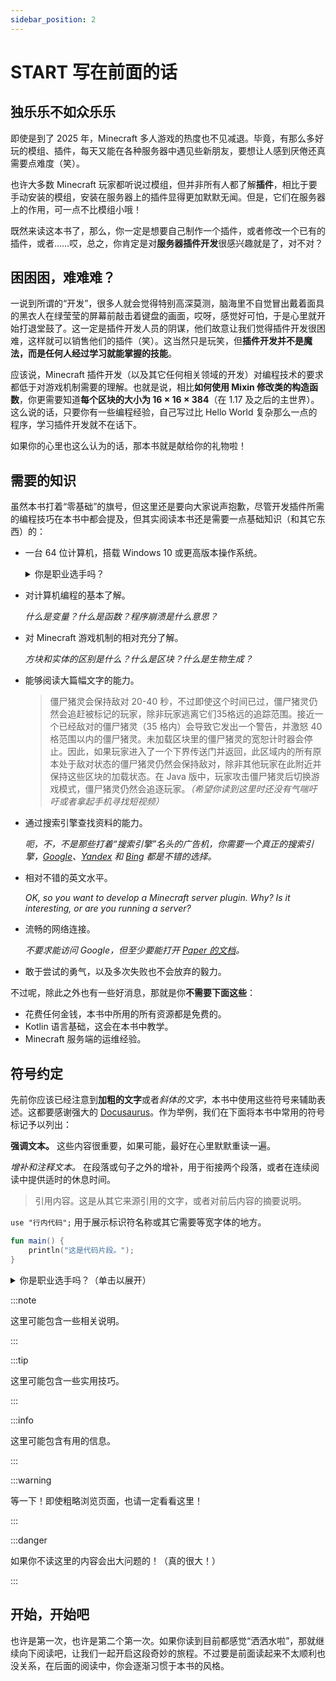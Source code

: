 ```yaml
---
sidebar_position: 2
---
```


# START 写在前面的话

## 独乐乐不如众乐乐

即使是到了 2025 年，Minecraft 多人游戏的热度也不见减退。毕竟，有那么多好玩的模组、插件，每天又能在各种服务器中遇见些新朋友，要想让人感到厌倦还真需要点难度（笑）。

也许大多数 Minecraft 玩家都听说过模组，但并非所有人都了解**插件**，相比于要手动安装的模组，安装在服务器上的插件显得更加默默无闻。但是，它们在服务器上的作用，可一点不比模组小哦！

既然来读这本书了，那么，你一定是想要自己制作一个插件，或者修改一个已有的插件，或者……哎，总之，你肯定是对**服务器插件开发**很感兴趣就是了，对不对？

## 困困困，难难难？

一说到所谓的“开发”，很多人就会觉得特别高深莫测，脑海里不自觉冒出戴着面具的黑衣人在绿莹莹的屏幕前敲击着键盘的画面，哎呀，感觉好可怕，于是心里就开始打退堂鼓了。这一定是插件开发人员的阴谋，他们故意让我们觉得插件开发很困难，这样就可以销售他们的插件（笑）。这当然只是玩笑，但**插件开发并不是魔法，而是任何人经过学习就能掌握的技能**。

应该说，Minecraft 插件开发（以及其它任何相关领域的开发）对编程技术的要求都低于对游戏机制需要的理解。也就是说，相比**如何使用 Mixin 修改类的构造函数**，你更需要知道**每个区块的大小为 16 × 16 × 384**（在 1.17 及之后的主世界）。这么说的话，只要你有一些编程经验，自己写过比 Hello World 复杂那么一点的程序，学习插件开发就不在话下。

如果你的心里也这么认为的话，那本书就是献给你的礼物啦！

## 需要的知识

虽然本书打着“零基础”的旗号，但这里还是要向大家说声抱歉，尽管开发插件所需的编程技巧在本书中都会提及，但其实阅读本书还是需要一点基础知识（和其它东西）的：

- 一台 64 位计算机，搭载 Windows 10 或更高版本操作系统。

  <details>
  <summary>你是职业选手吗？</summary>
  
  有经验的读者也可以使用 macOS 和 GNU/Linux 等操作系统，在继续前请务必检查 JDK 和你的操作系统之兼容性。

  </details>

- 对计算机编程的基本了解。

  *什么是变量？什么是函数？程序崩溃是什么意思？*

- 对 Minecraft 游戏机制的相对充分了解。

  *方块和实体的区别是什么？什么是区块？什么是生物生成？*

- 能够阅读大篇幅文字的能力。

  > 僵尸猪灵会保持敌对 20-40 秒，不过即使这个时间已过，僵尸猪灵仍然会追赶被标记的玩家，除非玩家逃离它们35格远的追踪范围。接近一个已经敌对的僵尸猪灵（35 格内）会导致它发出一个警告，并激怒 40 格范围以内的僵尸猪灵。未加载区块里的僵尸猪灵的宽恕计时器会停止。因此，如果玩家进入了一个下界传送门并返回，此区域内的所有原本处于敌对状态的僵尸猪灵仍然会保持敌对，除非其他玩家在此附近并保持这些区块的加载状态。在 Java 版中，玩家攻击僵尸猪灵后切换游戏模式，僵尸猪灵仍然会追逐玩家。_（希望你读到这里时还没有气喘吁吁或者拿起手机寻找短视频）_

- 通过搜索引擎查找资料的能力。

  *呃，不，不是那些打着“搜索引擎”名头的广告机，你需要一个真正的搜索引擎，[Google](https://google.com)、[Yandex](https://yandex.com) 和 [Bing](https://www.bing.com) 都是不错的选择。*

- 相对不错的英文水平。

  *OK, so you want to develop a Minecraft server plugin. Why? Is it interesting, or are you running a server?*

- 流畅的网络连接。

  *不要求能访问 Google，但至少要能打开 [Paper 的文档](https://jd.papermc.io/paper/1.21.4/)。*

- 敢于尝试的勇气，以及多次失败也不会放弃的毅力。

不过呢，除此之外也有一些好消息，那就是你**不需要下面这些**：

- 花费任何金钱，本书中所用的所有资源都是免费的。
- Kotlin 语言基础，这会在本书中教学。
- Minecraft 服务端的运维经验。

## 符号约定

先前你应该已经注意到**加粗的文字**或者*斜体的文字*，本书中使用这些符号来辅助表述。这都要感谢强大的 [Docusaurus](https://docusaurus.io)。作为举例，我们在下面将本书中常用的符号标记予以列出：

**强调文本。** 这些内容很重要，如果可能，最好在心里默默重读一遍。

*增补和注释文本。* 在段落或句子之外的增补，用于衔接两个段落，或者在连续阅读中提供适时的休息时间。

> 引用内容。这是从其它来源引用的文字，或者对前后内容的摘要说明。

`use "行内代码";` 用于展示标识符名称或其它需要等宽字体的地方。

```kotlin
fun main() {
    println("这是代码片段。");
}
```

<details>
<summary>你是职业选手吗？（单击以展开）</summary>

为有一定经验的读者提供的进阶内容，默认是折叠的，单击可以展开。

</details>

:::note

这里可能包含一些相关说明。

:::

:::tip

这里可能包含一些实用技巧。

:::

:::info

这里可能包含有用的信息。

:::

:::warning

等一下！即使粗略浏览页面，也请一定看看这里！

:::

:::danger

如果你不读这里的内容会出大问题的！（真的很大！）

:::

## 开始，开始吧

也许是第一次，也许是第二个第一次。如果你读到目前都感觉“洒洒水啦”，那就继续向下阅读吧，让我们一起开启这段奇妙的旅程。不过要是前面读起来不太顺利也没关系，在后面的阅读中，你会逐渐习惯于本书的风格。